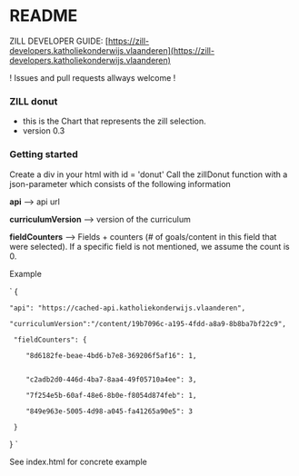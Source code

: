 # README #

ZILL DEVELOPER GUIDE: [https://zill-developers.katholiekonderwijs.vlaanderen](https://zill-developers.katholiekonderwijs.vlaanderen)

! Issues and pull requests allways welcome !

### ZILL donut ###

* this is the Chart that represents the zill selection.
* version 0.3


### Getting started ###

Create a div in your html with id = 'donut'
Call the zillDonut function with a json-parameter which consists of the following information

**api** --> api url

**curriculumVersion** --> version of the curriculum 

**fieldCounters** --> Fields + counters (# of goals/content in this field that were selected). If a specific field is not mentioned, we assume the count is 0.

Example 

`
{  

    "api": "https://cached-api.katholiekonderwijs.vlaanderen",
    
    "curriculumVersion":"/content/19b7096c-a195-4fdd-a8a9-8b8ba7bf22c9",
    
     "fieldCounters": {
     
        "8d6182fe-beae-4bd6-b7e8-369206f5af16": 1,
        
        
        "c2adb2d0-446d-4ba7-8aa4-49f05710a4ee": 3,
        
        "7f254e5b-60af-48e6-8b0e-f8054d874feb": 1,
        
        "849e963e-5005-4d98-a045-fa41265a90e5": 3
     
     }

}
`

See index.html for concrete example
